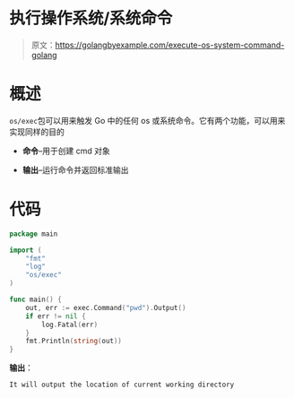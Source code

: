 # 执行操作系统/系统命令

> 原文：<https://golangbyexample.com/execute-os-system-command-golang>

# **概述**

`os/exec`包可以用来触发 Go 中的任何 os 或系统命令。它有两个功能，可以用来实现同样的目的

*   **命令**–用于创建 cmd 对象

*   **输出**–运行命令并返回标准输出

# **代码**

```go
package main

import (
    "fmt"
    "log"
    "os/exec"
)

func main() {
    out, err := exec.Command("pwd").Output()
    if err != nil {
        log.Fatal(err)
    }
    fmt.Println(string(out))
}
```

**输出**：

```go
It will output the location of current working directory
```